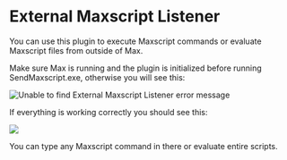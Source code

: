 # External Maxscript Listener

You can use this plugin to execute Maxscript commands or evaluate Maxscript files from outside of Max. 

Make sure Max is running and the plugin is initialized before running SendMaxscript.exe, otherwise you will see this:

![Unable to find External Maxscript Listener error message](http://i.imgur.com/WuRyNJg.jpg)

If everything is working correctly you should see this:

![](http://i.imgur.com/QSTdk3d.jpg)

You can type any Maxscript command in there or evaluate entire scripts.

